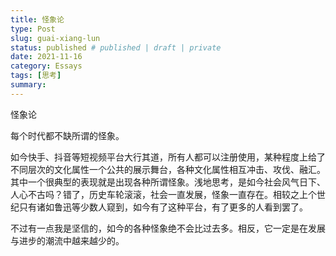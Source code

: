 ```yaml
---
title: 怪象论
type: Post
slug: guai-xiang-lun
status: published # published | draft | private
date: 2021-11-16
category: Essays
tags: [思考]
summary:
---
```


怪象论

每个时代都不缺所谓的怪象。

如今快手、抖音等短视频平台大行其道，所有人都可以注册使用，某种程度上给了不同层次的文化属性一个公共的展示舞台，各种文化属性相互冲击、攻伐、融汇。其中一个很典型的表现就是出现各种所谓怪象。浅地思考，是如今社会风气日下、人心不古吗？错了，历史车轮滚滚，社会一直发展，怪象一直存在。相较之上个世纪只有诸如鲁迅等少数人窥到，如今有了这种平台，有了更多的人看到罢了。

不过有一点我是坚信的，如今的各种怪象绝不会比过去多。相反，它一定是在发展与进步的潮流中越来越少的。
